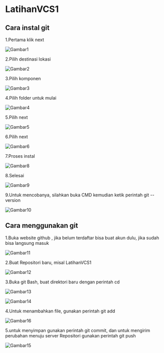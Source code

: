 # LatihanVCS1
## Cara instal git
1.Pertama klik next <p>

![Gambar1](SS/SS1.PNG)<p>
2.Pilih destinasi lokasi<p>
![Gambar2](SS/SS2.PNG)<p>
3.Pilih komponen<p>
![Gambar3](SS/SS3.PNG)<p>
4.Pilih folder untuk mulai<p>
![Gambar4](SS/SS4.PNG)<p>
5.Pilih next<p>
![Gambar5](SS/SS5.PNG)<p>
6.Pilih next<p>
![Gambar6](SS/SS6.PNG)<p>
7.Proses instal<p>
![Gambar8](SS/SS8.PNG)<p>
8.Selesai<p>
![Gambar9](SS/SS9.PNG)<p>
9.Untuk mencobanya, silahkan buka CMD kemudian ketik perintah git --version<p>
![Gambar10](SS/SS10.PNG)

## Cara menggunakan git

1.Buka website github , jika belum terdaftar bisa buat akun dulu, jika sudah bisa langsung masuk<p>
![Gambar11](SS/SS11.png)<p>
2.Buat Repositori baru, misal LatihanVCS1<p>
![Gambar12](SS/SS12.png)<p>
3.Buka git Bash, buat direktori baru dengan perintah cd<p>
![Gambar13](SS/SS13.png)<p>
![Gambar14](SS/SS14.png)<p>
4.Untuk menambahkan file, gunakan perintah git add<p>
![Gambar16](SS/SS16.png)<p>
5.untuk menyimpan gunakan perintah git commit, dan
untuk mengirim perubahan menuju server Repositori gunakan perintah git push<p>
![Gambar15](SS/SS15.png)